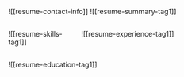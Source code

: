 ![[resume-contact-info]]
![[resume-summary-tag1]]
<div style="display: grid; grid-template-columns: 1fr 3fr; gap: 2em; align-items: start;">
<!-- Left column: Skills, Summary, etc. -->
<div class="skills-1col">

![[resume-skills-tag1]]

</div>

<!-- Right column: Experience -->
<div>

![[resume-experience-tag1]]

</div>
</div>

![[resume-education-tag1]]
